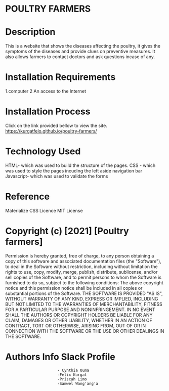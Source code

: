 # POULTRY FARMERS
# Description
This is a website that shows the diseases affecting the poultry, it gives the symptoms of the diseases and provide clues on preventive measures. It also allows farmers to contact doctors and ask questions incase of any.
# Installation Requirements
1.computer
2 An access to the Internet
# Installation Process
 Click on the link provided bellow to view the site. https://kurgatfelo.github.io/poultry-farmers/
# Technology Used
HTML- which was used to build the structure of the pages.
CSS - which was used to style the pages incuding the left aside navigation bar
Javascript- which was used to validate the forms
# Reference
Materialize CSS
Licence MIT License
# Copyright (c) [2021] [Poultry farmers]
Permission is hereby granted, free of charge, to any person obtaining a copy of this software and associated documentation files (the "Software"), to deal in the Software without restriction, including without limitation the rights to use, copy, modify, merge, publish, distribute, sublicense, and/or sell copies of the Software, and to permit persons to whom the Software is furnished to do so, subject to the following conditions:
The above copyright notice and this permission notice shall be included in all copies or substantial portions of the Software.
THE SOFTWARE IS PROVIDED "AS IS", WITHOUT WARRANTY OF ANY KIND, EXPRESS OR IMPLIED, INCLUDING BUT NOT LIMITED TO THE WARRANTIES OF MERCHANTABILITY, FITNESS FOR A PARTICULAR PURPOSE AND NONINFRINGEMENT. IN NO EVENT SHALL THE AUTHORS OR COPYRIGHT HOLDERS BE LIABLE FOR ANY CLAIM, DAMAGES OR OTHER LIABILITY, WHETHER IN AN ACTION OF CONTRACT, TORT OR OTHERWISE, ARISING FROM, OUT OF OR IN CONNECTION WITH THE SOFTWARE OR THE USE OR OTHER DEALINGS IN THE SOFTWARE.
# Authors Info Slack Profile
                           - Cynthia Ouma
                           -Felix Kurgat
                           -Priscah Limo
                           -Samwel Wang'ang'a
